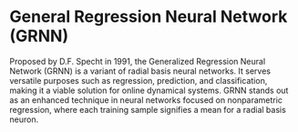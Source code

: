 # General Regression Neural Network (GRNN)
Proposed by D.F. Specht in 1991, the Generalized Regression Neural Network (GRNN) is a variant of radial basis neural networks. It serves versatile purposes such as regression, prediction, and classification, making it a viable solution for online dynamical systems. GRNN stands out as an enhanced technique in neural networks focused on nonparametric regression, where each training sample signifies a mean for a radial basis neuron. 

